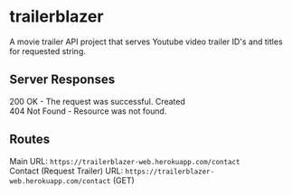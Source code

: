 # trailerblazer

A movie trailer API project that serves Youtube video trailer ID's and titles for requested string.

## Server Responses

200 OK - The request was successful.  Created  
404 Not Found - Resource was not found.

## Routes
  Main URL: `https://trailerblazer-web.herokuapp.com/contact`  
  Contact (Request Trailer) URL: `https://trailerblazer-web.herokuapp.com/contact` (GET)
 
 
